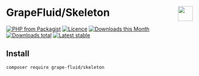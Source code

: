 # GrapeFluid/Skeleton <img align="right" height="40px" src="https://developers.grapesc.cz/logo_inline.png">

[![PHP from Packagist](https://img.shields.io/packagist/php-v/grape-fluid/skeleton.svg?style=flat-square)](https://packagist.org/packages/grape-fluid/skeleton)
[![Licence](https://img.shields.io/packagist/l/grape-fluid/skeleton.svg?style=flat-square)](https://packagist.org/packages/grape-fluid/skeleton)
[![Downloads this Month](https://img.shields.io/packagist/dm/grape-fluid/skeleton.svg?style=flat-square)](https://packagist.org/packages/grape-fluid/skeleton)
[![Downloads total](https://img.shields.io/packagist/dt/grape-fluid/skeleton.svg?style=flat-square)](https://packagist.org/packages/grape-fluid/skeleton)
[![Latest stable](https://img.shields.io/packagist/v/grape-fluid/skeleton.svg?style=flat-square)](https://packagist.org/packages/grape-fluid/skeleton)


## Install

```
composer require grape-fluid/skeleton
```
